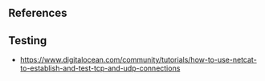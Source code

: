 ## References

## Testing
-  https://www.digitalocean.com/community/tutorials/how-to-use-netcat-to-establish-and-test-tcp-and-udp-connections